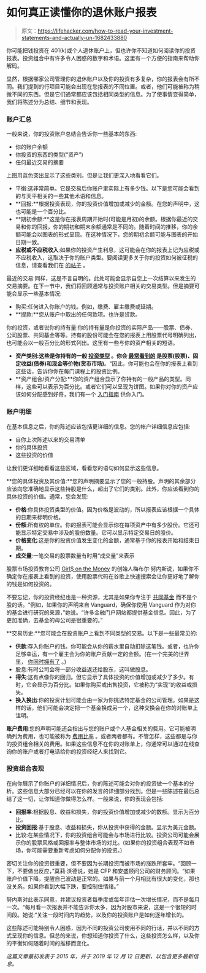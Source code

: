 # 如何真正读懂你的退休账户报表

> 原文：<https://lifehacker.com/how-to-read-your-investment-statements-and-actually-un-1682433880>

你可能把钱投资在 401(k)或个人退休账户上，但也许你不知道如何阅读你的投资报表。投资组合中有许多令人困惑的数字和术语。这里有一个方便的指南来帮助你解码。



显然，根据哪家公司管理你的退休账户以及你的投资有多复杂，你的报表会有所不同。我们提到的行项目可能会出现在您报表的不同位置。或者，他们可能被称为稍微不同的东西。但是它们通常都应该包括相同类型的信息。为了使事情变得简单，我们将陈述分为总结、细节和表现。

### **账户汇总**

一般来说，你的投资账户总结会告诉你一些基本的东西:

*   你的账户余额
*   你投资的东西的类型(“资产”)
*   任何最近交易的摘要

上图用蓝色突出显示了这些类别。但是让我们更深入地看看它们。

*   平衡:这非常简单。它是交易后你账户里实际上有多少钱。以下是您可能会看到的与天平相关的一些其他术语和信息。
*   **回报:**根据投资表现，你的投资价值增加或减少的金额。在您的声明中，这也可能是一个百分比。
*   **期初余额:**这是你在报表周期开始时(可能是月初)的余额。根据你最近的交易和你的回报，你的期初和期末余额通常是不同的。随着时间的推移，你的余额可能会以图表的形式呈现。在这种情况下，您的期初余额可能与图表的开始日期一致。
*   **应税或不应税收入**:如果你的投资产生利息，这可能会在你的报表上记为应税或不应税收入，这取决于你的账户类型。要阅读更多关于你的投资如何被征税的信息，请查看我们在 [的帖子](https://twocents.lifehacker.com/how-different-retirement-income-is-taxed-1825581598) 。

最近的交易:同样，这是不言自明的。此处可能会显示自您上一次结算以来发生的交易摘要。在下一节中，我们将回顾通常与投资账户相关的交易类型。但是摘要可能会显示一些基本情况:

*   购买:任何进入你账户的钱。例如，缴费、雇主缴费或延期。
*   **提款:**您从账户中取出的任何款项。也许是贷款。

你的投资，或者说你的持有量:你的持有量是你投资的实际产品——股票、债券、公司股票、共同基金等等。持有的股份可能会在您的报表上用股票代号明确列出，也可能会以一般百分比的形式列出。这里有一些与你的资产相关的短语。

*   **资产类别:**这些是你持有的一般 [投资类型](https://lifehacker.com/the-many-different-types-of-investments-and-how-they-w-1683582510) 。你会 [最常看到的](http://www.investopedia.com/terms/a/assetclasses.asp) 是**股票(股票)、固定收益(债券)和现金等价物(货币市场)**。“因此，你可能也会在你的报表上看到这些话，告诉你你在每门课程上的投资比例。
*   **资产组合/资产分配:**你的资产组合显示了你持有的一般产品的类型。同样，这些可以表示为百分比。或者它们可以呈现为饼图。如果你对你的资产应该如何分配感到好奇，我们有一个 [入门指南](https://lifehacker.com/how-to-build-an-easy-beginner-set-and-forget-investm-1686878594) 供你入门。

### **账户明细**

在基本信息之后，你的陈述应该包括更详细的信息。您的帐户详细信息应包括:

*   自你上次陈述以来的交易清单
*   你的具体投资
*   这些投资的价值

让我们更详细地看看这些区域，看看您的语句如何显示这些信息。

**您的具体投资及其价值:**您的声明摘要显示了您的一般持股。声明的其余部分应该向您准确地显示这些持股是什么，超出了它们的类别。此外，你应该看到你的具体投资的价值。通常，您会发现:

*   **价格**:你具体投资类型的价值。因为价格是波动的，所以报表应该根据一个具体的日期来标明价格。
*   **份额**:所有权的单位。你的报表可能会显示你在每项资产中有多少股份。它还可能显示特定交易中涉及的股份数量。它可以显示特定交易日的股价。
*   **价格变化**:这是你的投资价值发生变化的金额，通常基于你的报表开始和结束日期。
*   **成交量**:一笔交易的股票数量有时用“成交量”来表示

股票市场投资教育公司 [Girl$ on the Money](https://girlsonthemoney.com/) 的创始人梅布尔·努内斯说，如果你不确定你在报表上看到的投资，使用股票代码在谷歌上快速搜索会让你更好地了解你的钱是如何投资的。

不要忘记，你的投资经纪也是一种资源，尤其是如果你专注于 [共同基金](https://lifehacker.com/how-to-see-whats-actually-inside-your-mutual-fund-1823329898) 而不是个股的话。“例如，如果你的声明来自 Vanguard，确保你使用 Vanguard 作为对你的基金进行研究的来源，”她说。“许多金融门户网站都提供基金信息。因此，为了更加准确，去基金的母公司是很重要的。”

**交易历史:**您可能会在投资账户上看到不同类型的交易。以下是一些最常见的:

*   **供款**:存入你账户的钱。你可能会从你的薪水里自动扣除这笔钱。或者，也许你足够幸运，有一个雇主会为你的账户贡献一定的金额。(在一个完美的世界里， [你同时拥有了](https://twocents.lifehacker.com/how-to-tell-if-your-companys-401-k-plan-is-any-good-1827637152) 。)
*   股息:有时公司会将一部分收益返还给股东，这叫做股息。
*   **得失**:这有点像你的回归。但它显示了具体投资的价值增加或减少了多少。有时，它会显示为百分比。如果你购买或出售投资，它被称为“实现”的收益或损失。
*   **换入换出**:你的投资计划可能会由一家为你挑选特定基金的公司管理。如果是这样的话，他们可能会决定把一个基金换成另一个，这种交换会在你的对账单上注明。

**账户费用**:您的声明可能还会指出与您的账户或个人基金相关的费用。它可能被明确列为费用，也可能被称为 [费用比率](https://twocents.lifehacker.com/this-is-what-a-normal-expense-ratio-fee-looks-like-1837579055) 。或者两者都有。不管怎样，这些都是与你的投资组合相关的费用。如果这些信息不在你的对账单上，你通常可以通过在线查询你的账户或者打电话给你的投资经纪人来找到它。

### **投资组合表现**

在向你展示了你账户的详细情况后，你的陈述可能会对你的投资做一个基本的分析。这些信息大部分已经可以在你的发言的详细部分找到。但是一些陈述在最后总结了这一切，让你知道你做得怎么样。一般来说，你的表现会包括:

*   **回报率**:根据股息、收益和损失，你的投资价值增加或减少的数额。显示为百分比。
*   **投资回报**:基于股息、收益和损失，你从投资中获得的金额。显示为美元金额。
*   比较:在某些情况下，你的投资组合可能会与市场进行比较。投资公司可能会展示你的股票风格或回报率与整体市场的对比。(如果你的投资组合表现不如市场，你可能需要重新考虑如何分配你的投资。)

密切关注你的投资很重要，但不要因为长期投资而被市场的涨跌所套牢。“回顾一下，不要做出反应，”莫莉·沃德说，她是 CFP 和安盛顾问公司的财务顾问。“如果账户价值下降，提醒自己波动是正常的。如果与前一个月相比有很大的变化，那也没关系。如果你看到大幅下跌，要控制住情绪。”

努内斯对此表示同意，并建议投资者每季度或每年评估一次增长情况，而不是每月一次。“每月看一次报表并不能告诉你太多，因为对股市来说，这是一个很短的时间段。她说:“关注一段时间内的趋势，以及你的投资账户是如何逐年增长的。

这些陈述可能特别令人困惑，因为不同的投资公司使用不同的行话，并以不同的方式呈现你的信息。但总的来说，你想知道你投资了什么，这些投资怎么样，以及你的平衡如何随着时间的推移而变化。

*这篇文章最初发表于 2015 年，并于 2019 年 12 月 12 日更新，以包含更多最新信息。*